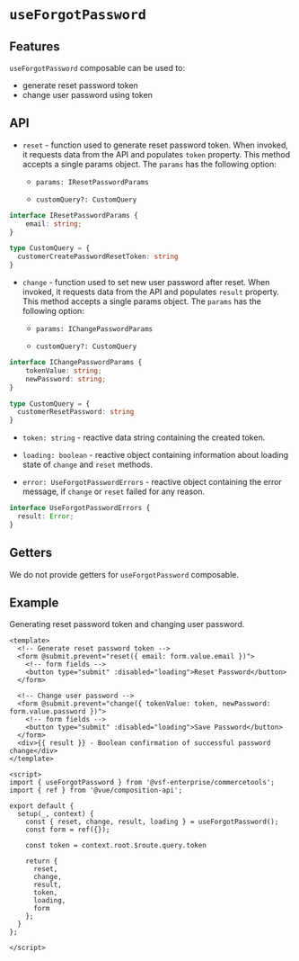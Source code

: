 # `useForgotPassword`

## Features

`useForgotPassword` composable can be used to:

* generate reset password token
* change user password using token

## API

- `reset` - function used to generate reset password token. When invoked, it requests data from the API and populates `token` property. This method accepts a single params object. The `params` has the following option:

  - `params: IResetPasswordParams`

  - `customQuery?: CustomQuery`

```typescript
interface IResetPasswordParams {
    email: string;
}

type CustomQuery = {
  customerCreatePasswordResetToken: string
}
```

- `change` - function used to set new user password after reset. When invoked, it requests data from the API and populates `result` property. This method accepts a single params object. The `params` has the following option:

  - `params: IChangePasswordParams`
  
  - `customQuery?: CustomQuery`

```typescript
interface IChangePasswordParams {
    tokenValue: string;
    newPassword: string;
}

type CustomQuery = {
  customerResetPassword: string
}
```

- `token: string` - reactive data string containing the created token.

- `loading: boolean` - reactive object containing information about loading state of `change` and `reset` methods.

- `error: UseForgotPasswordErrors` - reactive object containing the error message, if `change` or `reset` failed for any reason.

```ts
interface UseForgotPasswordErrors {
  result: Error;
}
```

## Getters

We do not provide getters for `useForgotPassword` composable.

## Example

Generating reset password token and changing user password.

```vue
<template>
  <!-- Generate reset password token -->
  <form @submit.prevent="reset({ email: form.value.email })">
    <!-- form fields -->
    <button type="submit" :disabled="loading">Reset Password</button>
  </form>

  <!-- Change user password -->
  <form @submit.prevent="change({ tokenValue: token, newPassword: form.value.password })">
    <!-- form fields -->
    <button type="submit" :disabled="loading">Save Password</button>
  </form>
  <div>{{ result }} - Boolean confirmation of successful password change</div>
</template>

<script>
import { useForgotPassword } from '@vsf-enterprise/commercetools';
import { ref } from '@vue/composition-api';

export default {
  setup(_, context) {
    const { reset, change, result, loading } = useForgotPassword();
    const form = ref({});

    const token = context.root.$route.query.token

    return {
      reset,
      change,
      result,
      token,
      loading,
      form
    };
  }
};

</script>
```
